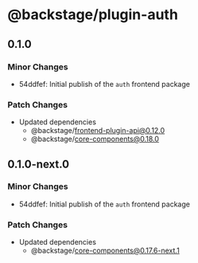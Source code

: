 # @backstage/plugin-auth

## 0.1.0

### Minor Changes

- 54ddfef: Initial publish of the `auth` frontend package

### Patch Changes

- Updated dependencies
  - @backstage/frontend-plugin-api@0.12.0
  - @backstage/core-components@0.18.0

## 0.1.0-next.0

### Minor Changes

- 54ddfef: Initial publish of the `auth` frontend package

### Patch Changes

- Updated dependencies
  - @backstage/core-components@0.17.6-next.1
